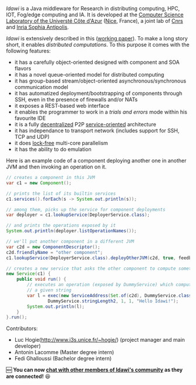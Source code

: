 *Idawi* is a Java middleware for Research in distributing computing, HPC, IOT, Fog/edge computing and IA. It is developed at the
[Computer Science Laboratory of the Universté Côte d'Azur](http://www.i3s.unice.fr/en/comredEn) ([Nice](https://www.google.com/maps/@43.5168069,6.6753034,5633a,35y,67.34h,76.97t/data=!3m1!1e3), France),
a joint lab of [Cnrs](https://www.cnrs.fr) and [Inria Sophia Antipolis](https://www.inria.fr).

*Idawi* is extensively described in this ([working paper](http://www.i3s.unice.fr/~hogie/idawi.pdf)). To make a long story short, it enables *distributed computations*. To this purpose it comes with the following features:
- it has a carefully object-oriented designed with component and SOA flavors
- it has a novel queue-oriented model for distributed computing
- it has group-based stream/object-oriented asynchronous/synchronous communication model
- it has automatized deployment/bootstrapping of components through SSH, even in the presence of firewalls and/or NATs
- it exposes a REST-based web interface
- it enables the programmer to work in a *trials and errors* mode within his favourite IDE
- it is a fully [decentralized](https://en.wikipedia.org/wiki/Decentralised_system) P2P [service-oriented](https://en.wikipedia.org/wiki/Service-oriented_architecture) architecture
- it has independance to transport network (includes support for SSH, TCP and UDP)
- it does [lock-free](https://preshing.com/20120612/an-introduction-to-lock-free-programming/) multi-core parallelism
- it has the ability to do emulation

Here is an example code of a component deploying another one in another JVM and then invoking an operation on it.
```java
// creates a component in this JVM
var c1 = new Component();

// prints the list of its builtin services
c1.services().forEach(s -> System.out.println(s));

// among them, picks up the service for component deployments
var deployer = c1.lookupService(DeployerService.class);

// and prints the operations exposed by it
System.out.println(deployer.listOperationNames());

// we'll put another component in a different JVM
var c2d = new ComponentDescriptor();
c2d.friendlyName = "other component";
c1.lookupService(DeployerService.class).deployOtherJVM(c2d, true, feedback -> {}, ok -> {});

// creates a new service that asks the other component to compute something
new Service(c1) {
	public void run() {
		// executes an operation (exposed by DummyService) which computes the length of
		// a given string
		var l = exec(new ServiceAddress(Set.of(c2d), DummyService.class),
				DummyService.stringLength2, 1, 1, "Hello Idawi!");
		System.out.println(l);
	}
}.run();
```



Contributors:
- Luc Hogie(http://www.i3s.unice.fr/~hogie/) (project manager and main developer)
- Antonin Lacomme (Master degree intern)
- Fedi Ghalloussi (Bachelor degree intern)

:new: **You can now [chat with other members of Idawi's community](http://webchat.ircnet.net/?channels=idawi&uio=MT11bmRlZmluZWQb1) as they are connected!** :satisfied:


